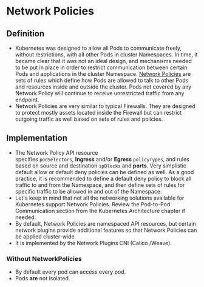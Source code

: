 # Network Policies
## Definition
- Kubernetes was designed to allow all Pods to communicate freely, without restrictions, with all other Pods in cluster Namespaces. In time, it became clear that it was not an ideal design, and mechanisms needed to be put in place in order to restrict communication between certain Pods and applications in the cluster Namespace. [Network Policies](https://kubernetes.io/docs/concepts/services-networking/network-policies/) are sets of rules which define how Pods are allowed to talk to other Pods and resources inside and outside the cluster. Pods not covered by any Network Policy will continue to receive unrestricted traffic from any endpoint. 
- Network Policies are very similar to typical Firewalls. They are designed to protect mostly assets located inside the Firewall but can restrict outgoing traffic as well based on sets of rules and policies. 
## Implementation
- The Network Policy API resource specifies `podSelectors`, **Ingress** and/or **Egress** `policyTypes`, and rules based on source and destination `ipBlocks` and **ports**. Very simplistic default allow or default deny policies can be defined as well. As a good practice, it is recommended to define a default deny policy to block all traffic to and from the Namespace, and then define sets of rules for specific traffic to be allowed in and out of the Namespace. 
- Let's keep in mind that not all the networking solutions available for Kubernetes support Network Policies. Review the Pod-to-Pod Communication section from the Kubernetes Architecture chapter if needed.
- By default, Network Policies are namespaced API resources, but certain network plugins provide additional features so that Network Policies can be applied cluster-wide.
- It is implemented by the Network Plugins CNI (Calico /Weave).
### Without NetworkPolicies
- By default every pod can access every pod.
- Pods **are** not isolated.